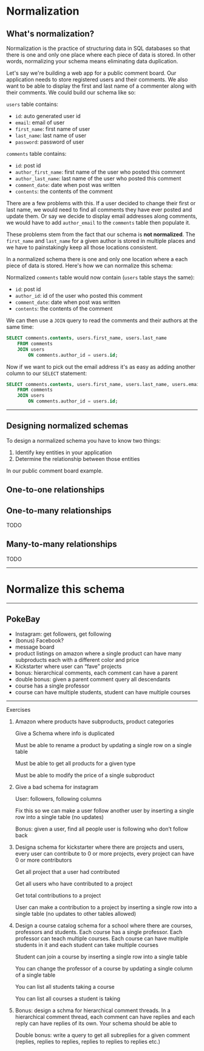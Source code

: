 # Normalization

## What's normalization?

Normalization is the practice of structuring data in SQL databases so that there
is one and only one place where each piece of data is stored. In other words,
normalizing your schema means eliminating data duplication.

Let's say we're building a web app for a public comment board. Our application
needs to store registered users and their comments. We also want to be able to
display the first and last name of a commenter along with their comments.
We could build our schema like so:

`users` table contains:

- `id`: auto generated user id
- `email`: email of user
- `first_name`: first name of user
- `last_name`: last name of user
- `password`: password of user

`comments` table contains:

- `id`: post id
- `author_first_name`: first name of the user who posted this comment
- `author_last_name`: last name of the user who posted this comment
- `comment_date`: date when post was written
- `contents`: the contents of the comment

There are a few problems with this. If a user decided to change their first or
last name, we would need to find all comments they have ever posted and update
them. Or say we decide to display email addresses along comments, we would have
to add `author_email` to the `comments` table then populate it.

These problems stem from the fact that our schema is **not normalized**.
The `first_name` and `last_name` for a given author is stored in multiple
places and we have to painstakingly keep all those locations consistent.

In a normalized schema there is one and only one location where a each piece
of data is stored. Here's how we can normalize this schema:

Normalized `comments` table would now contain (`users` table stays the same):

- `id`: post id
- `author_id`: id of the user who posted this comment
- `comment_date`: date when post was written
- `contents`: the contents of the comment

We can then use a `JOIN` query to read the comments and their authors at the
same time:

```sql
SELECT comments.contents, users.first_name, users.last_name
    FROM comments
    JOIN users
        ON comments.author_id = users.id;
```

Now if we want to pick out the email address it's as easy as adding another
column to our `SELECT` statement:

```sql
SELECT comments.contents, users.first_name, users.last_name, users.email
    FROM comments
    JOIN users
        ON comments.author_id = users.id;
```

---

## Designing normalized schemas

To design a normalized schema you have to know two things:

1. Identify key entities in your application
1. Determine the relationship between those entities

In our public comment board example.

## One-to-one relationships

## One-to-many relationships

TODO

## Many-to-many relationships

TODO

---

# Normalize this schema

---

## PokeBay

- Instagram: get followers, get following
- (bonus) Facebook?
- message board
- product listings on amazon where a single product can have many subproducts each with a different color and price
- Kickstarter where user can “fave” projects
- bonus: hierarchical comments, each comment can have a parent
- double bonus: given a parent comment query all descendants
- course has a single professor
- course can have multiple students, student can have multiple courses

---

Exercises

1. Amazon where products have subproducts, product categories

    Give a Schema where info is duplicated

    Must be able to rename a product by updating a single row on a single table

    Must be able to get all products for a given type

    Must be able to modify the price of a single subproduct

1. Give a bad schema for instagram

    User: followers, following columns

    Fix this so we can make a user follow another user by inserting a single row into a single table (no updates)

    Bonus: given a user, find all people user is following who don’t follow back

1. Designa schema for kickstarter where there are projects and users, every user can contribute to 0 or more projects, every project can have 0 or more contributors

    Get all project that a user had contributed

    Get all users who have contributed to a project

    Get total contributions to a project

    User can make a contribution to a project by inserting a single row into a single table (no updates to other tables allowed)

1. Design a course catalog schema for a school where there are courses, professors and students.  Each course has a single professor. Each professor can teach multiple courses. Each course can have multiple students in it and each student can take multiple courses

    Student can join a course by inserting a single row into a single table

    You can change the professor of a course by updating a single column of a single table

    You can list all students taking a course

    You can list all courses a student is taking

1. Bonus: design a schma for hierarchical comment threads. In a hierarchical comment thread, each comment can have replies and each reply can have replies of its own. Your schema should be able to

    Double bonus: write a query to get all subreplies for a given comment (replies, replies to replies, replies to replies to replies etc.)
